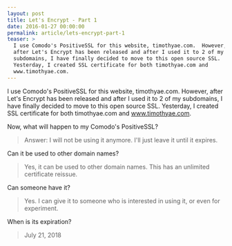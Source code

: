 ```yaml
---
layout: post
title: Let's Encrypt - Part 1
date: 2016-01-27 00:00:00
permalink: article/lets-encrypt-part-1
teaser: >
  I use Comodo's PositiveSSL for this website, timothyae.com.  However,
  after Let's Encrypt has been released and after I used it to 2 of my
  subdomains, I have finally decided to move to this open source SSL.
  Yesterday, I created SSL certificate for both timothyae.com and
  www.timothyae.com.
---
```


I use Comodo's PositiveSSL for this website, timothyae.com.  However, after Let's Encrypt has been released and after I used it to 2 of my subdomains, I have finally decided to move to this open source SSL.  Yesterday, I created SSL certificate for both timothyae.com and www.timothyae.com.

Now, what will happen to my Comodo's PositiveSSL?

> Answer:  I will not be using it anymore.  I'll just leave it until it expires.

Can it be used to other domain names?

> Yes, it can be used to other domain names.  This has an unlimited certificate reissue.

Can someone have it?

> Yes. I can give it to someone who is interested in using it, or even for experiment.

When is its expiration?

> July 21, 2018
